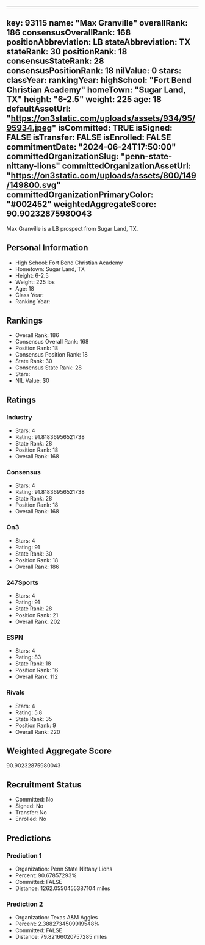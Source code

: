 ---
  key: 93115
  name: "Max Granville"
  overallRank: 186
  consensusOverallRank: 168
  positionAbbreviation: LB
  stateAbbreviation: TX
  stateRank: 30
  positionRank: 18
  consensusStateRank: 28
  consensusPositionRank: 18
  nilValue: 0
  stars: 
  classYear: 
  rankingYear: 
  highSchool: "Fort Bend Christian Academy"
  homeTown: "Sugar Land, TX"
  height: "6-2.5"
  weight: 225
  age: 18
  defaultAssetUrl: "https://on3static.com/uploads/assets/934/95/95934.jpeg"
  isCommitted: TRUE
  isSigned: FALSE
  isTransfer: FALSE
  isEnrolled: FALSE
  commitmentDate: "2024-06-24T17:50:00"
  committedOrganizationSlug: "penn-state-nittany-lions"
  committedOrganizationAssetUrl: "https://on3static.com/uploads/assets/800/149/149800.svg"
  committedOrganizationPrimaryColor: "#002452"
  weightedAggregateScore: 90.90232875980043
  ---
  
  Max Granville is a LB prospect from Sugar Land, TX.
  
  ## Personal Information
  - High School: Fort Bend Christian Academy
  - Hometown: Sugar Land, TX
  - Height: 6-2.5
  - Weight: 225 lbs
  - Age: 18
  - Class Year: 
  - Ranking Year: 
  
  ## Rankings
  - Overall Rank: 186
  - Consensus Overall Rank: 168
  - Position Rank: 18
  - Consensus Position Rank: 18
  - State Rank: 30
  - Consensus State Rank: 28
  - Stars: 
  - NIL Value: $0
  
  ## Ratings
  
  ### Industry
  - Stars: 4
  - Rating: 91.81836956521738
  - State Rank: 28
  - Position Rank: 18
  - Overall Rank: 168
  
  ### Consensus
  - Stars: 4
  - Rating: 91.81836956521738
  - State Rank: 28
  - Position Rank: 18
  - Overall Rank: 168
  
  ### On3
  - Stars: 4
  - Rating: 91
  - State Rank: 30
  - Position Rank: 18
  - Overall Rank: 186
  
  ### 247Sports
  - Stars: 4
  - Rating: 91
  - State Rank: 28
  - Position Rank: 21
  - Overall Rank: 202
  
  ### ESPN
  - Stars: 4
  - Rating: 83
  - State Rank: 18
  - Position Rank: 16
  - Overall Rank: 112
  
  ### Rivals
  - Stars: 4
  - Rating: 5.8
  - State Rank: 35
  - Position Rank: 9
  - Overall Rank: 220
  
  ## Weighted Aggregate Score
  90.90232875980043
  
  ## Recruitment Status
  - Committed: No
  - Signed: No
  - Transfer: No
  - Enrolled: No
  
  
  
  ## Predictions
  
  ### Prediction 1
  - Organization: Penn State Nittany Lions
  - Percent: 90.67857293%
  - Committed: FALSE
  - Distance: 1262.0550455387104 miles
  
  ### Prediction 2
  - Organization: Texas A&M Aggies
  - Percent: 2.3882734509919548%
  - Committed: FALSE
  - Distance: 79.82166020757285 miles
  